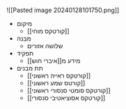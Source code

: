 ![[Pasted image 20240128101750.png]]
- מיקום
	- [[קורטקס מוחי]]
- מבנה
	- שלושה אזורים
- תפקיד
	- מידע מ[[איברי חוש]]
- תת מבנים
	- [[קורטקס ראייה ראשוני]]
	- [[קורטס שמע ראשוני]]
	- [[קורטקס סומטי סנסורי ראשוני]]
	- [[קורטקס אסוציאטיבי סנסורי]]